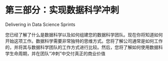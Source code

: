 # 第三部分：实现数据科学冲刺

Delivering in Data Science Sprints

您已经了解了什么是数据科学以及如何组建您的数据科学团队。现在你将知道如何开始这项工作。数据科学需要非常独特的思维方式。您将了解公司通常是如何工作的，并将其与数据科学团队的工作方式进行比较。然后，您将了解如何使用数据科学生命周期，并在团队“冲刺”中交付真正的商业价值